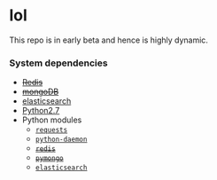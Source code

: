 # lol
This repo is in early beta and hence is highly dynamic.

### System dependencies

+ ~~[Redis](http://redis.io)~~
+ ~~[mongoDB](https://www.mongodb.org)~~
+ [elasticsearch](https://www.elastic.co)
+ [Python2.7](https://www.python.org/download/releases/2.7/)
+ Python modules
    + [`requests`](http://docs.python-requests.org/en/latest/)
    + [`python-daemon`](https://pypi.python.org/pypi/python-daemon/)
    + ~~[`redis`](https://pypi.python.org/pypi/redis)~~
    + ~~[`pymongo`](https://api.mongodb.org/python/current/)~~
    + [`elasticsearch`](https://elasticsearch-py.readthedocs.org)
